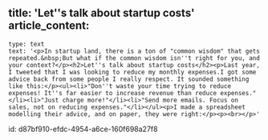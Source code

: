 title: 'Let''s talk about startup costs'
article_content:
  -
    type: text
    text: '<p>In startup land, there is a ton of "common wisdom" that gets repeated.&nbsp;But what if the common wisdom isn''t right for you, and your context?</p><h2>Let''s talk about startup costs</h2><p>Last year, I tweeted that I was looking to reduce my monthly expenses.I got some advice back from some people I really respect. It sounded something like this:</p><ul><li>"Don''t waste your time trying to reduce expenses! It''s far easier to increase revenue than reduce expenses."</li><li>"Just charge more!"</li><li>"Send more emails. Focus on sales, not on reducing expenses."</li></ul><p>I made a spreadsheet modelling their advice, and on paper, they were right:</p><p><br></p>'
id: d87bf910-efdc-4954-a6ce-160f698a27f8

